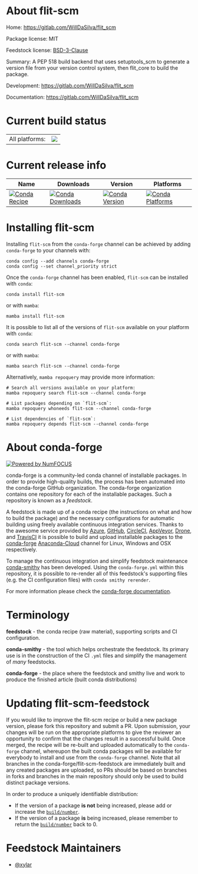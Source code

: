 About flit-scm
==============

Home: https://gitlab.com/WillDaSilva/flit_scm

Package license: MIT

Feedstock license: [BSD-3-Clause](https://github.com/conda-forge/flit-scm-feedstock/blob/main/LICENSE.txt)

Summary: A PEP 518 build backend that uses setuptools_scm to generate a version file
from your version control system, then flit_core to build the package.


Development: https://gitlab.com/WillDaSilva/flit_scm

Documentation: https://gitlab.com/WillDaSilva/flit_scm

Current build status
====================


<table><tr><td>All platforms:</td>
    <td>
      <a href="https://dev.azure.com/conda-forge/feedstock-builds/_build/latest?definitionId=15872&branchName=main">
        <img src="https://dev.azure.com/conda-forge/feedstock-builds/_apis/build/status/flit-scm-feedstock?branchName=main">
      </a>
    </td>
  </tr>
</table>

Current release info
====================

| Name | Downloads | Version | Platforms |
| --- | --- | --- | --- |
| [![Conda Recipe](https://img.shields.io/badge/recipe-flit--scm-green.svg)](https://anaconda.org/conda-forge/flit-scm) | [![Conda Downloads](https://img.shields.io/conda/dn/conda-forge/flit-scm.svg)](https://anaconda.org/conda-forge/flit-scm) | [![Conda Version](https://img.shields.io/conda/vn/conda-forge/flit-scm.svg)](https://anaconda.org/conda-forge/flit-scm) | [![Conda Platforms](https://img.shields.io/conda/pn/conda-forge/flit-scm.svg)](https://anaconda.org/conda-forge/flit-scm) |

Installing flit-scm
===================

Installing `flit-scm` from the `conda-forge` channel can be achieved by adding `conda-forge` to your channels with:

```
conda config --add channels conda-forge
conda config --set channel_priority strict
```

Once the `conda-forge` channel has been enabled, `flit-scm` can be installed with `conda`:

```
conda install flit-scm
```

or with `mamba`:

```
mamba install flit-scm
```

It is possible to list all of the versions of `flit-scm` available on your platform with `conda`:

```
conda search flit-scm --channel conda-forge
```

or with `mamba`:

```
mamba search flit-scm --channel conda-forge
```

Alternatively, `mamba repoquery` may provide more information:

```
# Search all versions available on your platform:
mamba repoquery search flit-scm --channel conda-forge

# List packages depending on `flit-scm`:
mamba repoquery whoneeds flit-scm --channel conda-forge

# List dependencies of `flit-scm`:
mamba repoquery depends flit-scm --channel conda-forge
```


About conda-forge
=================

[![Powered by
NumFOCUS](https://img.shields.io/badge/powered%20by-NumFOCUS-orange.svg?style=flat&colorA=E1523D&colorB=007D8A)](https://numfocus.org)

conda-forge is a community-led conda channel of installable packages.
In order to provide high-quality builds, the process has been automated into the
conda-forge GitHub organization. The conda-forge organization contains one repository
for each of the installable packages. Such a repository is known as a *feedstock*.

A feedstock is made up of a conda recipe (the instructions on what and how to build
the package) and the necessary configurations for automatic building using freely
available continuous integration services. Thanks to the awesome service provided by
[Azure](https://azure.microsoft.com/en-us/services/devops/), [GitHub](https://github.com/),
[CircleCI](https://circleci.com/), [AppVeyor](https://www.appveyor.com/),
[Drone](https://cloud.drone.io/welcome), and [TravisCI](https://travis-ci.com/)
it is possible to build and upload installable packages to the
[conda-forge](https://anaconda.org/conda-forge) [Anaconda-Cloud](https://anaconda.org/)
channel for Linux, Windows and OSX respectively.

To manage the continuous integration and simplify feedstock maintenance
[conda-smithy](https://github.com/conda-forge/conda-smithy) has been developed.
Using the ``conda-forge.yml`` within this repository, it is possible to re-render all of
this feedstock's supporting files (e.g. the CI configuration files) with ``conda smithy rerender``.

For more information please check the [conda-forge documentation](https://conda-forge.org/docs/).

Terminology
===========

**feedstock** - the conda recipe (raw material), supporting scripts and CI configuration.

**conda-smithy** - the tool which helps orchestrate the feedstock.
                   Its primary use is in the construction of the CI ``.yml`` files
                   and simplify the management of *many* feedstocks.

**conda-forge** - the place where the feedstock and smithy live and work to
                  produce the finished article (built conda distributions)


Updating flit-scm-feedstock
===========================

If you would like to improve the flit-scm recipe or build a new
package version, please fork this repository and submit a PR. Upon submission,
your changes will be run on the appropriate platforms to give the reviewer an
opportunity to confirm that the changes result in a successful build. Once
merged, the recipe will be re-built and uploaded automatically to the
`conda-forge` channel, whereupon the built conda packages will be available for
everybody to install and use from the `conda-forge` channel.
Note that all branches in the conda-forge/flit-scm-feedstock are
immediately built and any created packages are uploaded, so PRs should be based
on branches in forks and branches in the main repository should only be used to
build distinct package versions.

In order to produce a uniquely identifiable distribution:
 * If the version of a package **is not** being increased, please add or increase
   the [``build/number``](https://docs.conda.io/projects/conda-build/en/latest/resources/define-metadata.html#build-number-and-string).
 * If the version of a package **is** being increased, please remember to return
   the [``build/number``](https://docs.conda.io/projects/conda-build/en/latest/resources/define-metadata.html#build-number-and-string)
   back to 0.

Feedstock Maintainers
=====================

* [@xylar](https://github.com/xylar/)


